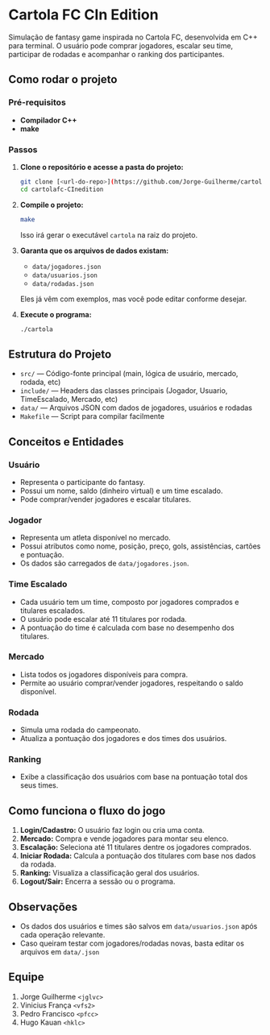 # Cartola FC CIn Edition

Simulação de fantasy game inspirada no Cartola FC, desenvolvida em C++ para terminal. O usuário pode comprar jogadores, escalar seu time, participar de rodadas e acompanhar o ranking dos participantes.

## Como rodar o projeto

### Pré-requisitos

- **Compilador C++**
- **make**

### Passos

1. **Clone o repositório e acesse a pasta do projeto:**

   ```sh
   git clone [<url-do-repo>](https://github.com/Jorge-Guilherme/cartolafc-CInedition.git)
   cd cartolafc-CInedition
   ```
2. **Compile o projeto:**

   ```sh
   make
   ```

   Isso irá gerar o executável `cartola` na raiz do projeto.
3. **Garanta que os arquivos de dados existam:**

   - `data/jogadores.json`
   - `data/usuarios.json`
   - `data/rodadas.json`

   Eles já vêm com exemplos, mas você pode editar conforme desejar.
4. **Execute o programa:**

   ```sh
   ./cartola
   ```

## Estrutura do Projeto

- `src/` — Código-fonte principal (main, lógica de usuário, mercado, rodada, etc)
- `include/` — Headers das classes principais (Jogador, Usuario, TimeEscalado, Mercado, etc)
- `data/` — Arquivos JSON com dados de jogadores, usuários e rodadas
- `Makefile` — Script para compilar facilmente

## Conceitos e Entidades

### Usuário

- Representa o participante do fantasy.
- Possui um nome, saldo (dinheiro virtual) e um time escalado.
- Pode comprar/vender jogadores e escalar titulares.

### Jogador

- Representa um atleta disponível no mercado.
- Possui atributos como nome, posição, preço, gols, assistências, cartões e pontuação.
- Os dados são carregados de `data/jogadores.json`.

### Time Escalado

- Cada usuário tem um time, composto por jogadores comprados e titulares escalados.
- O usuário pode escalar até 11 titulares por rodada.
- A pontuação do time é calculada com base no desempenho dos titulares.

### Mercado

- Lista todos os jogadores disponíveis para compra.
- Permite ao usuário comprar/vender jogadores, respeitando o saldo disponível.

### Rodada

- Simula uma rodada do campeonato.
- Atualiza a pontuação dos jogadores e dos times dos usuários.

### Ranking

- Exibe a classificação dos usuários com base na pontuação total dos seus times.

## Como funciona o fluxo do jogo

1. **Login/Cadastro:** O usuário faz login ou cria uma conta.
2. **Mercado:** Compra e vende jogadores para montar seu elenco.
3. **Escalação:** Seleciona até 11 titulares dentre os jogadores comprados.
4. **Iniciar Rodada:** Calcula a pontuação dos titulares com base nos dados da rodada.
5. **Ranking:** Visualiza a classificação geral dos usuários.
6. **Logout/Sair:** Encerra a sessão ou o programa.

## Observações

- Os dados dos usuários e times são salvos em `data/usuarios.json` após cada operação relevante.
- Caso queiram testar com jogadores/rodadas novas, basta editar os arquivos em `data/.json`

## Equipe

1. Jorge Guilherme `<jglvc>`
2. Vinicius França `<vfs2>`
3. Pedro Francisco `<pfcc>`
4. Hugo Kauan `<hklc>`
